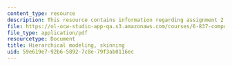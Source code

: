 ```yaml
---
content_type: resource
description: This resource contains information regarding assignment 2.
file: https://ol-ocw-studio-app-qa.s3.amazonaws.com/courses/6-837-computer-graphics-fall-2012/59e619e792b658927c8e79f3ab0116ec_MIT6_837F12_assn2.pdf
file_type: application/pdf
resourcetype: Document
title: Hierarchical modeling, skinning
uid: 59e619e7-92b6-5892-7c8e-79f3ab0116ec
---
```

